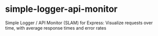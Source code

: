 # simple-logger-api-monitor
Simple Logger / API Monitor (SLAM) for Express: Visualize requests over time, with average response times and error rates
